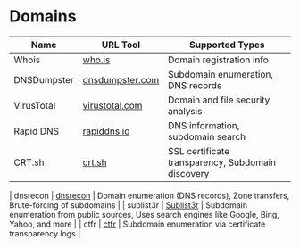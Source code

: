 # Domains

| Name            | URL Tool                         | Supported Types                        |
|-----------------|----------------------------------|----------------------------------------|
| Whois           | [who.is](https://who.is/)       | Domain registration info               |
| DNSDumpster     | [dnsdumpster.com](https://dnsdumpster.com/) | Subdomain enumeration, DNS records  |
| VirusTotal      | [virustotal.com](https://www.virustotal.com/gui/home/upload) | Domain and file security analysis   |
| Rapid DNS       | [rapiddns.io](https://rapiddns.io/) | DNS information, subdomain search    |
| CRT.sh          | [crt.sh](https://crt.sh/)       | SSL certificate transparency, Subdomain discovery          |

| dnsrecon          | [dnsrecon](https://github.com/darkoperator/dnsrecon)       | Domain enumeration (DNS records), Zone transfers, Brute-forcing of subdomains         |
| sublist3r          | [Sublist3r](https://github.com/aboul3la/Sublist3r)       | Subdomain enumeration from public sources, Uses search engines like Google, Bing, Yahoo, and more          |
| ctfr          | [ctfr](https://github.com/UnaPibaGeek/ctfr)       | Subdomain enumeration via certificate transparency logs          |











